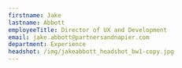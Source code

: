 ```yaml
---
firstname: Jake
lastname: Abbott
employeeTitle: Director of UX and Development
email: jake.abbott@partnersandnapier.com
department: Experience
headshot: /img/jakeabbott_headshot_bw1-copy.jpg
---
```

